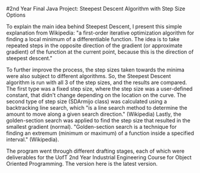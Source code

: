 #2nd Year Final Java Project: Steepest Descent Algorithm with Step Size Options

To explain the main idea behind Steepest Descent, I present this simple explanation from Wikipedia: "a first-order iterative optimization algorithm for finding a local minimum of a differentiable function. The idea is to take repeated steps in the opposite direction of the gradient (or approximate gradient) of the function at the current point, because this is the direction of steepest descent." 

To further improve the process, the step sizes taken towards the minima were also subject to different algorithms. So, the Steepest Descent algorithm is run with all 3 of the step sizes, and the results are compared. The first type was a fixed step size, where the step size was a user-defined constant, that didn't change depending on the location on the curve. The second type of step size (SDArmijo class) was calculated using a backtracking line search, which  "is a line search method to determine the amount to move along a given search direction." (Wikipedia) Lastly, the golden-section search was applied to find the step size that resulted in the smallest gradient (normal). "Golden-section search is a technique for finding an extremum (minimum or maximum) of a function inside a specified interval." (Wikipedia). 

The program went through different drafting stages, each of which were deliverables for the UofT 2nd Year Industrial Engineering Course for Object Oriented Programming. The version here is the latest version.
